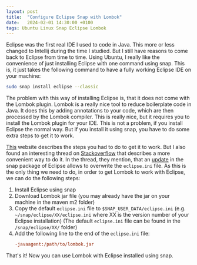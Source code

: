 ```yaml
---
layout: post
title:  "Configure Eclipse Snap with Lombok"
date:   2024-02-01 14:30:00 +0100
tags: Ubuntu Linux Snap Eclipse Lombok
---
```


Eclipse was the first real IDE I used to code in Java. This more or less changed to Intellij during the time I studied. But I still have reasons to come back to Eclipse from time to time. Using Ubuntu, I really like the convenience of just installing Eclipse with one command using snap. This is, it just takes the following command to have a fully working Eclipse IDE on your machine:

```bash
sudo snap install eclipse --classic
```

The problem with this way of installing Eclipse is, that it does not come with the Lombok plugin. Lombok is a really nice tool to reduce boilerplate code in Java. It does this by adding annotations to your code, which are then processed by the Lombok compiler. This is really nice, but it requires you to install the Lombok plugin for your IDE. This is not a problem, if you install Eclipse the normal way. But if you install it using snap, you have to do some extra steps to get it to work.

[This](https://www.xceno.io/posts/2019-05-15-install-lombok-to-eclipse-snap) website describes the steps you had to do to get it to work. But I also found an interesting thread on [Stackoverflow](https://stackoverflow.com/a/67207195) that describes a more convenient way to do it. In the thread, they mention, that an [update](https://github.com/snapcrafters/eclipse/pull/41) in the snap package of Eclipse allows to overwrite the `eclipse.ini` file. As this is the only thing we need to do, in order to get Lombok to work with Eclipse, we can do the following steps:
1. Install Eclipse using snap
2. Download Lombok jar file (you may already have the jar on your machine in the maven m2 folder)
3. Copy the default `eclipse.ini` file to `$SNAP_USER_DATA/eclipse.ini` (e.g. `~/snap/eclipse/XX/eclipse.ini` where XX is the version number of your Eclipse installation) (The default `eclipse.ini` file can be found in the `/snap/eclipse/XX/` folder)
4. Add the following line to the end of the `eclipse.ini` file:
    ```ini
    -javaagent:/path/to/lombok.jar
    ```

That's it! Now you can use Lombok with Eclipse installed using snap.